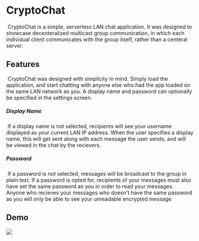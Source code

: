 # CryptoChat

​	CryptoChat is a simple, serverless LAN chat application. It was designed to showcase decenteralized multicast group communication, in which each individual client communicates with the group itself, rather than a centeral server.

## Features

​	CryptoChat was designed with simplicity in mind. Simply load the application, and start chatting with anyone else who had the app loaded on the same LAN network as you. A display name and password can optionally be specified in the settings screen. 

##### Display Name

​	If a display name is not selected, recipients will see your username displayed as your current LAN IP address. When the user specifies a display name, this will get sent along with each message the user sends, and will be viewed in the chat by the recievers.

##### Password

​	If a password is not selected, messages will be broadcast to the group in plain text. If a password is opted for, recipients of your messages must also have set the same password as you in order to read your messages. Anyone who recieves your messages who doesn't have the same password as you will only be able to see your unreadable encrypted message

## Demo

[![](http://img.youtube.com/vi/8kR8F2K20U0/0.jpg)](http://www.youtube.com/watch?v=8kR8F2K20U0 "CryptoChat")
